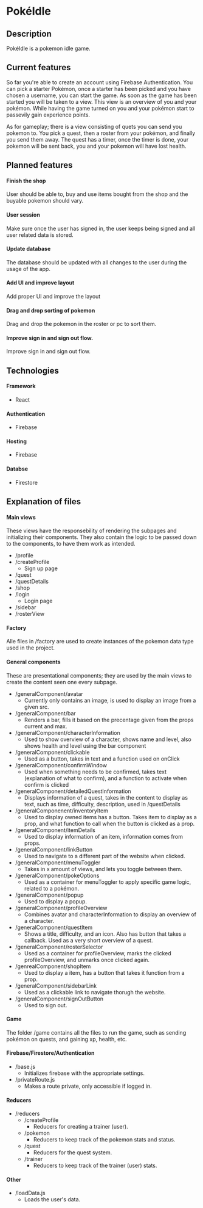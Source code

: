 # PokéIdle

## Description
PokéIdle is a pokemon idle game.
## Current features
So far you're able to create an account using Firebase Authentication. You can pick a starter Pokémon, once a starter has been picked and you have chosen a username, you can start the game. As soon as the game has been started you will be taken to a view. This view is an overview of you and your pokémon. While having the game turned on you and your pokémon start to passevily gain experience points. 

As for gameplay; there is a view consisting of quets you can send you pokemon to. You pick a quest, then a roster from your pokémon, and finally you send them away. The quest has a timer, once the timer is done, your pokemon will be sent back, you and your pokemon will have lost health.

## Planned features
#### Finish the shop
User should be able to, buy and use items bought from the shop and the buyable pokemon should vary.
#### User session 
Make sure once the user has signed in, the user keeps being signed and all user related data is stored.
#### Update database
The database should be updated with all changes to the user during the usage of the app.
#### Add UI and improve layout
Add proper UI and improve the layout
#### Drag and drop sorting of pokemon
Drag and drop the pokemon in the roster or pc to sort them.
#### Improve sign in and sign out flow.
Improve sign in and sign out flow.

## Technologies
#### Framework
- React
#### Authentication
- Firebase
#### Hosting
- Firebase
#### Databse
- Firestore

## Explanation of files
#### Main views
These views have the responsebility of rendering the subpages and initializing their components. They also contain the logic to be passed down to the components, to have them work as intended.
- /profile
- /createProfile
    - Sign up page
- /quest
- /questDetails
- /shop
- /login
    - Login page
- /sidebar
- /rosterView
#### Factory
Alle files in /factory are used to create instances of the pokemon data type used in the project.
#### General components
These are presentational components; they are used by the main views to create the content seen one every subpage.
- /generalComponent/avatar
  - Currently only contains an image, is used to display an image from a given src. 
- /generalComponent/bar
  - Renders a bar, fills it based on the precentage given from the props current and max.
- /generalComponent/characterInformation
  - Used to show overview of a character, shows name and level, also shows health and level using the bar component
- /generalComponent/clickable
  - Used as a button, takes in text and a function used on onClick
- /generalComponent/confirmWindow
  - Used when something needs to be confirmed, takes text (explanation of what to confirm), and a function to activate when confirm is clicked
- /generalComponent/detailedQuestInformation 
  - Displays information of a quest, takes in the content to display as text, such as time, difficulty, description, used in /questDetails     
- /generalComponenent/inventoryItem
  - Used to display owned items has a button. Takes item to display as a prop, and what function to call when the button is clicked as a prop.
- /generalComponent/itemDetails
  - Used to display information of an item, information comes from props.
- /generalComponent/linkButton
  - Used to navigate to a different part of the website when clicked.
- /generalComponent/menuToggler
  - Takes in x amount of views, and lets you toggle between them.
- /generalComponent/pokeOptions
  - Used as a container for menuToggler to apply specific game logic, related to a pokémon.
- /generalComponent/popup
  - Used to display a popup.
- /generalComponent/profileOverview
  - Combines avatar and characterInformation to display an overview of a character.
- /generalComponent/questItem
  - Shows a title, difficulty, and an icon. Also has button that takes a callback. Used as a very short overview of a quest.
- /generalComponent/rosterSelector
  - Used as a container for profileOverview, marks the clicked profileOverview, and unmarks once clicked again.
- /genrealComponent/shopItem
  - Used to display a item, has a button that takes it function from a prop.
- /generalComponent/sidebarLink
  - Used as a clickable link to navigate thorugh the website.
- /generalComponent/signOutButton
  - Used to sign out. 
#### Game
The folder /game contains all the files to run the game, such as sending pokémon on quests, and gaining xp, health, etc.
#### Firebase/Firestore/Authentication
- /base.js 
  - Initializes firebase with the appropriate settings.
- /privateRoute.js
  - Makes a route private, only accessible if logged in.
#### Reducers
- /reducers
  - /createProfile
    - Reducers for creating a trainer (user).
  - /pokemon
    - Reducers to keep track of the pokemon stats and status.
  - /quest
    - Reducers for the quest system.
  - /trainer
    - Reducers to keep track of the trainer (user) stats.
#### Other
  - /loadData.js
    - Loads the user's data.

